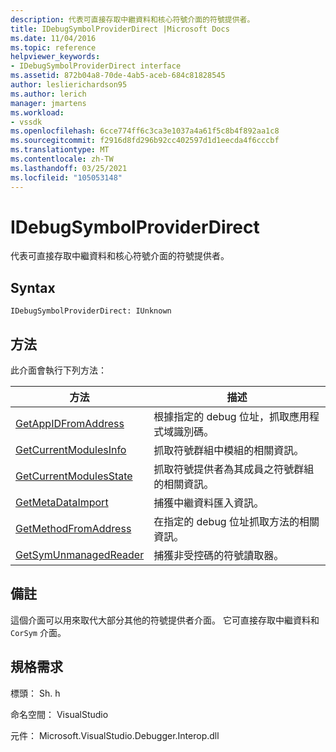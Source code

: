 ```yaml
---
description: 代表可直接存取中繼資料和核心符號介面的符號提供者。
title: IDebugSymbolProviderDirect |Microsoft Docs
ms.date: 11/04/2016
ms.topic: reference
helpviewer_keywords:
- IDebugSymbolProviderDirect interface
ms.assetid: 872b04a8-70de-4ab5-aceb-684c81828545
author: leslierichardson95
ms.author: lerich
manager: jmartens
ms.workload:
- vssdk
ms.openlocfilehash: 6cce774ff6c3ca3e1037a4a61f5c8b4f892aa1c8
ms.sourcegitcommit: f2916d8fd296b92cc402597d1d1eecda4f6cccbf
ms.translationtype: MT
ms.contentlocale: zh-TW
ms.lasthandoff: 03/25/2021
ms.locfileid: "105053148"
---
```

# <a name="idebugsymbolproviderdirect"></a>IDebugSymbolProviderDirect
代表可直接存取中繼資料和核心符號介面的符號提供者。

## <a name="syntax"></a>Syntax

```
IDebugSymbolProviderDirect: IUnknown
```

## <a name="methods"></a>方法
 此介面會執行下列方法：

|方法|描述|
|------------|-----------------|
|[GetAppIDFromAddress](../../../extensibility/debugger/reference/idebugsymbolproviderdirect-getappidfromaddress.md)|根據指定的 debug 位址，抓取應用程式域識別碼。|
|[GetCurrentModulesInfo](../../../extensibility/debugger/reference/idebugsymbolproviderdirect-getcurrentmodulesinfo.md)|抓取符號群組中模組的相關資訊。|
|[GetCurrentModulesState](../../../extensibility/debugger/reference/idebugsymbolproviderdirect-getcurrentmodulesstate.md)|抓取符號提供者為其成員之符號群組的相關資訊。|
|[GetMetaDataImport](../../../extensibility/debugger/reference/idebugsymbolproviderdirect-getmetadataimport.md)|捕獲中繼資料匯入資訊。|
|[GetMethodFromAddress](../../../extensibility/debugger/reference/idebugsymbolproviderdirect-getmethodfromaddress.md)|在指定的 debug 位址抓取方法的相關資訊。|
|[GetSymUnmanagedReader](../../../extensibility/debugger/reference/idebugsymbolproviderdirect-getsymunmanagedreader.md)|捕獲非受控碼的符號讀取器。|

## <a name="remarks"></a>備註
 這個介面可以用來取代大部分其他的符號提供者介面。 它可直接存取中繼資料和 `CorSym` 介面。

## <a name="requirements"></a>規格需求
 標頭： Sh. h

 命名空間： VisualStudio

 元件： Microsoft.VisualStudio.Debugger.Interop.dll
